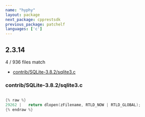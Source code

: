 ```yaml
---
name: "hyphy"
layout: package
next_package: cpprestsdk
previous_package: patchelf
languages: ['c']
---
```

## 2.3.14
4 / 936 files match

 - [contrib/SQLite-3.8.2/sqlite3.c](#contribsqlite-382sqlite3c)

### contrib/SQLite-3.8.2/sqlite3.c

```c

{% raw %}
29262 |   return dlopen(zFilename, RTLD_NOW | RTLD_GLOBAL);
{% endraw %}

```